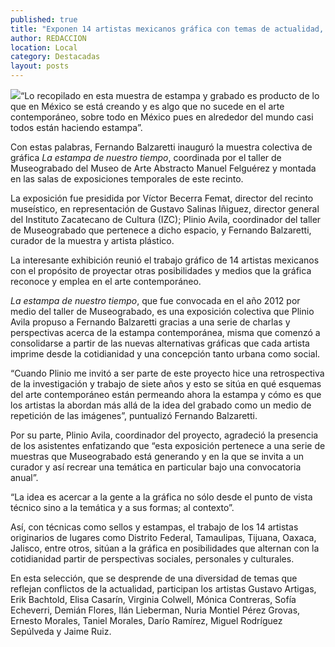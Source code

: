 ```yaml
---
published: true
title: "Exponen 14 artistas mexicanos gráfica con temas de actualidad, en Museograbado"
author: REDACCION
location: Local
category: Destacadas
layout: posts
---
```


![](http://i.imgur.com/EKbBtLkm.jpg)“Lo recopilado en esta muestra de estampa y grabado es producto de lo que en México se está creando y es algo que no sucede en el arte contemporáneo, sobre todo en México pues en alrededor del mundo casi todos están haciendo estampa”.

Con estas palabras, Fernando Balzaretti inauguró la muestra colectiva de gráfica _La estampa de nuestro tiempo_, coordinada por el taller de Museograbado del Museo de Arte Abstracto Manuel Felguérez y montada en las salas de exposiciones temporales de este recinto.

La exposición fue presidida por Víctor Becerra Femat, director del recinto museístico, en representación de Gustavo Salinas Iñiguez, director general del Instituto Zacatecano de Cultura (IZC); Plinio Avila, coordinador del taller de Museograbado que pertenece a dicho espacio, y Fernando Balzaretti, curador de la muestra y artista plástico.

La interesante exhibición reunió el trabajo gráfico de 14 artistas mexicanos con el propósito de proyectar otras posibilidades y medios que la gráfica reconoce y emplea en el arte contemporáneo.

_La estampa de nuestro tiempo_, que fue convocada en el año 2012 por medio del taller de Museograbado, es una exposición colectiva que Plinio Avila propuso a Fernando Balzaretti gracias a una serie de charlas y perspectivas acerca de la estampa contemporánea, misma que comenzó a consolidarse a partir de las nuevas alternativas gráficas que cada artista imprime desde la cotidianidad y una concepción tanto urbana como social.

“Cuando Plinio me invitó a ser parte de este proyecto hice una retrospectiva de la investigación y trabajo de siete años y esto se sitúa en qué esquemas del arte contemporáneo están permeando ahora la estampa y cómo es que los artistas la abordan más allá de la idea del grabado como un medio de repetición de las imágenes”, puntualizó Fernando Balzaretti.

Por su parte, Plinio Avila, coordinador del proyecto, agradeció la presencia de los asistentes enfatizando que “esta exposición pertenece a una serie de muestras que Museograbado está generando y en la que se invita a un curador y así recrear una temática en particular bajo una convocatoria anual”.

“La idea es acercar a la gente a la gráfica no sólo desde el punto de vista técnico sino a la temática y a sus formas; al contexto”.

Así, con técnicas como sellos y estampas, el trabajo de los 14 artistas originarios de lugares como Distrito Federal, Tamaulipas, Tijuana, Oaxaca, Jalisco, entre otros, sitúan a la gráfica en posibilidades que alternan con la cotidianidad partir de perspectivas sociales, personales y culturales.

En esta selección, que se desprende de una diversidad de temas que reflejan conflictos de la actualidad, participan los artistas Gustavo Artigas, Erik Bachtold, Elisa Casarín, Virginia Colwell, Mónica Contreras, Sofía Echeverri, Demián Flores, Ilán Lieberman, Nuria Montiel Pérez Grovas, Ernesto Morales, Taniel Morales, Darío Ramírez, Miguel Rodríguez Sepúlveda y Jaime Ruiz.
